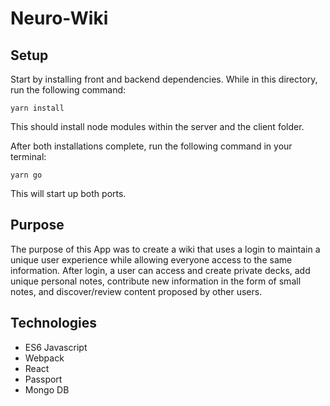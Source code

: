 # Neuro-Wiki

## Setup 


Start by installing front and backend dependencies. While in this directory, run the following command:

```
yarn install
```

This should install node modules within the server and the client folder.

After both installations complete, run the following command in your terminal:

```
yarn go
```

This will start up both ports.

## Purpose

The purpose of this App was to create a wiki that uses a login to maintain a unique user experience while allowing everyone access to the same information. After login, a user can access and create private decks, add unique personal notes, contribute new information in the form of small notes, and discover/review content proposed by other users.

## Technologies

* ES6 Javascript
* Webpack
* React 
* Passport
* Mongo DB